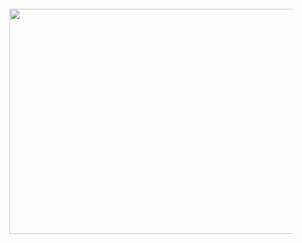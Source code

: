 <div align="center">
	<br>
	<a href="https://github.com/aveekbhat/aveek.dev/blame/gh-pages/banner.svg">
		<img src="header.svg" width="800" height="400">
	</a>
	<br>
</div>
